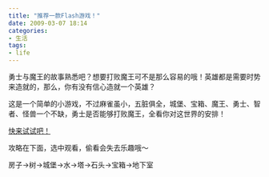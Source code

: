 ```yaml
---
title: "推荐一款Flash游戏！"
date: 2009-03-07 18:14
categories:
- 生活
tags:
- life
---
```


勇士与魔王的故事熟悉吧？想要打败魔王可不是那么容易的哦！英雄都是需要时势来造就的，那么，你有没有信心造就一个英雄？

这是一个简单的小游戏，不过麻雀虽小，五脏俱全，城堡、宝箱、魔王、勇士、智者、怪兽一个不缺，勇士是否能够打败魔王，全看你对这世界的安排！

[快来试试吧！](http://www.eyezmaze.com/grow/RPG/grow-RPG.swf)

攻略在下面，选中观看，偷看会失去乐趣哦～

房子→树→城堡→水→塔→石头→宝箱→地下室

